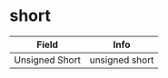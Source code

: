 # short

<table><thead><tr><th>Field</th><th>Info</th></tr></thead><tbody>
<tr><td>Unsigned Short</td><td>unsigned short</td></tr>
</tbody></table>